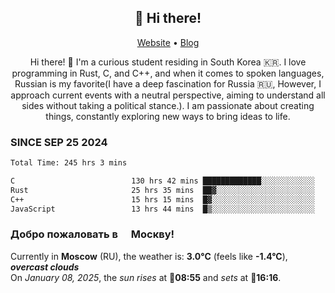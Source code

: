 <h2 align="center">👋 Hi there!</h2>
<p align="center">
  <a href="https://urdekcah.ru">Website</a> •
  <a href="https://urdekcah.blog">Blog</a>
</p>

<p align="center">
  Hi there! 👋 I'm a curious student residing in South Korea 🇰🇷. I love programming in Rust, C, and C++, and when it comes to spoken languages, Russian is my favorite(I have a deep fascination for Russia 🇷🇺, However, I approach current events with a neutral perspective, aiming to understand all sides without taking a political stance.). I am passionate about creating things, constantly exploring new ways to bring ideas to life.
</p>

### SINCE SEP 25 2024
<!--START_SECTION:waka-->

```txt
Total Time: 245 hrs 3 mins

C                          130 hrs 42 mins █████████████░░░░░░░░░░░░   51.88 %
Rust                       25 hrs 35 mins  ██▓░░░░░░░░░░░░░░░░░░░░░░   10.16 %
C++                        15 hrs 15 mins  █▓░░░░░░░░░░░░░░░░░░░░░░░   06.06 %
JavaScript                 13 hrs 44 mins  █▒░░░░░░░░░░░░░░░░░░░░░░░   05.45 %
```

<!--END_SECTION:waka-->

<h3>Добро пожаловать в <img src="https://cdn-icons-png.flaticon.com/512/197/197408.png" width="13"/> Москву!</h3>

<!--START_SECTION:weather:moscow-->
Currently in **Moscow** (RU), the weather is: **3.0°C** (feels like **-1.4°C**), ***overcast clouds***<br/>
On *January 08, 2025*, the *sun rises* at 🌅**08:55** and *sets* at 🌇**16:16**.
<!--END_SECTION:weather-->
